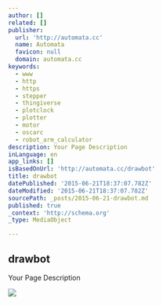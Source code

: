 ```yaml
---
author: []
related: []
publisher:
  url: 'http://automata.cc'
  name: Automata
  favicon: null
  domain: automata.cc
keywords:
  - www
  - http
  - https
  - stepper
  - thingiverse
  - plotclock
  - plotter
  - motor
  - oscarc
  - robot_arm_calculator
description: Your Page Description
inLanguage: en
app_links: []
isBasedOnUrl: 'http://automata.cc/drawbot'
title: drawbot
datePublished: '2015-06-21T18:37:07.782Z'
dateModified: '2015-06-21T18:37:07.782Z'
sourcePath: _posts/2015-06-21-drawbot.md
published: true
_context: 'http://schema.org'
_type: MediaObject

---
```

<article style=""><h1>drawbot</h1><p>Your Page Description</p><img src="https://farm4.staticflickr.com/3840/15320921976_c53ee6724f_z_d.jpg" /></article>